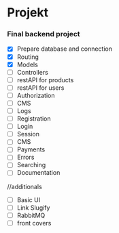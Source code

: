 # Projekt

### Final backend project

- [x] Prepare database and connection
- [x] Routing
- [x] Models
- [ ] Controllers
- [ ] restAPI for products
- [ ] restAPI for users
- [ ] Authorization
- [ ] CMS
- [ ] Logs
- [ ] Registration
- [ ] Login
- [ ] Session
- [ ] CMS
- [ ] Payments
- [ ] Errors
- [ ] Searching
- [ ] Documentation

//additionals

- [ ] Basic UI
- [ ] Link Slugify
- [ ] RabbitMQ
- [ ] front covers
